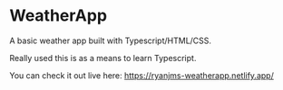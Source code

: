 # WeatherApp

A basic weather app built with Typescript/HTML/CSS.

Really used this is as a means to learn Typescript.

You can check it out live here: https://ryanjms-weatherapp.netlify.app/
